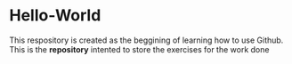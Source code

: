 # Hello-World
This respository is created as the beggining of learning how to use Github.
This is the **repository** intented to store the exercises for the work done
